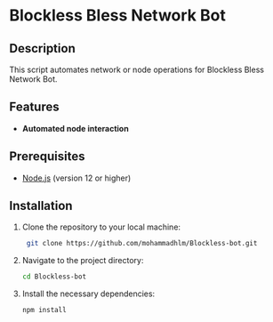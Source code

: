 # Blockless Bless Network Bot 

## Description
This script automates network or node operations for Blockless Bless Network Bot.

## Features
- **Automated node interaction**

## Prerequisites
- [Node.js](https://nodejs.org/) (version 12 or higher)

## Installation

1. Clone the repository to your local machine:
   ```bash
	git clone https://github.com/mohammadhlm/Blockless-bot.git
   ```
2. Navigate to the project directory:
	```bash
	cd Blockless-bot
	```
3. Install the necessary dependencies:
	```bash
	npm install
	```

